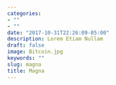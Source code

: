 ```yaml
---
categories:
- ""
- ""
date: "2017-10-31T22:26:09-05:00"
description: Lorem Etiam Nullam
draft: false
image: Bitcoin.jpg
keywords: ""
slug: magna
title: Magna
---
```

